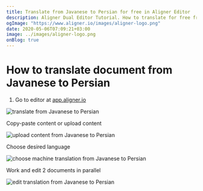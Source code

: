 ```yaml
---
title: Translate from Javanese to Persian for free in Aligner Editor
description: Aligner Dual Editor Tutorial. How to translate for free from Javanese to Persian. Aligner is multilingual document management platform. 
ogImage: "https://www.aligner.io/images/aligner-logo.png"
date: 2020-05-06T07:09:21+03:00
image: ../images/aligner-logo.png
onBlog: true
---
```


# How to translate document from Javanese to Persian

1. Go to editor at [app.aligner.io](https://app.aligner.io "Aligner App web page")

![translate from Javanese to Persian](../aligner-blank-editor.png "translate from Javanese to Persian")

Copy-paste content or upload content

![upload content from Javanese to Persian](../aligner-uploaded-document.png "upload content from Javanese to Persian")

Choose desired language

![choose machine translation from Javanese to Persian](../aligner-language-dropdown.png "choose machine translation from Javanese to Persian")

Work and edit 2 documents in parallel

![edit translation from Javanese to Persian](../aligner-double-sitded-editor.png "edit translation from Javanese to Persian")

